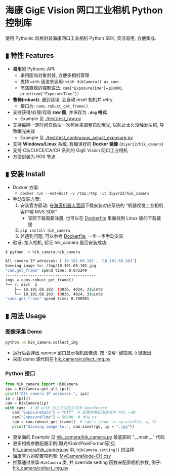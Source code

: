 # 海康 GigE Vision 网口工业相机 Python 控制库
使用 Pythonic 风格封装海康网口工业相机 Python SDK, 灵活易用, 方便集成. 

## ▮ 特性 Features
- **易用**的 Pythonic API:
   - 采用面向对象封装, 方便多相机管理
   - 支持 `with` 语法来调用: `with HikCamera() as cam:`
   - 简洁直观的控制语法: `cam["ExposureTime"]=100000`, `print(cam["ExposureTime"])`
- **鲁棒(robust)**: 遇到错误, 会自动 reset 相机并 retry
   - 接口为: `cams.robust_get_frame()`
- 支持获得/处理/存取 **raw 图**, 并保存为 **`.dng` 格式**
   - Example 见 [./test/test_raw.py](./test/test_raw.py)
- 支持每隔一定时间自动拍一次照片来调整自动曝光, 以防止太久没触发拍照, 导致曝光失效
   - Example 见 [./test/test_continuous_adjust_exposure.py](./test/test_continuous_adjust_exposure.py)
- 支持 **Windows/Linux** 系统, 有编译好的 **Docker 镜像** (`diyer22/hik_camera`)
- 支持 CS/CU/CE/CA/CH 系列的 GigE Vision 网口工业相机 
- 方便封装为 ROS 节点

## ▮ 安装 Install
- Docker 方案:
   - `docker run --net=host -v /tmp:/tmp -it diyer22/hik_camera`
- 手动安装方案:
   1. 安装官方驱动: 在[海康机器人官网](https://www.hikrobotics.com/cn/machinevision/service/download)下载安装对应系统的 “机器视觉工业相机客户端 MVS SDK”
      - 官网下载需要注册, 也可以在 [Dockerfile](Dockerfile) 里面找到 Linux 版的下载链接
   2. `pip install hik_camera`
   3. 若遇到问题, 可以参考 [Dockerfile](Dockerfile), 一步一步手动安装
- 验证: 接入相机, 验证 hik_camera 是否安装成功:
```bash
$ python -m hik_camera.hik_camera

All camera IP adresses: ['10.101.68.102', '10.101.68.103']
Saveing image to: /tmp/10.101.68.102.jpg
"cam.get_frame" spend time: 0.072249
----------------------------------------
imgs = cams.robust_get_frame()
└── /: dict  2
    ├── 10.101.68.102: (3036, 4024, 3)uint8
    └── 10.101.68.103: (3036, 4024, 3)uint8
"cams.get_frame" spend time: 0.700901
```

## ▮ 用法 Usage
### 图像采集 Demo
```bash
python -m hik_camera.collect_img
```
- 运行后会弹出 opencv 窗口显示相机图像流, 按 `"空格"` 键拍照, `Q` 键退出
- 采图 demo 源代码在 [hik_camera/collect_img.py](hik_camera/collect_img.py)

### Python 接口
```Python
from hik_camera import HikCamera
ips = HikCamera.get_all_ips()
print("All camera IP adresses:", ips)
ip = ips[0]
cam = HikCamera(ip)
with cam:  # 用 with 的上下文的方式来 OpenDevice
   cam["ExposureAuto"] = "Off"  # 配置参数和海康官方 API 一致
   cam["ExposureTime"] = 50000  # 单位 ns
   rgb = cam.robust_get_frame()  # rgb's shape is np.uint8(h, w, 3)
   print("Saveing image to:", cam.save(rgb, ip + ".jpg"))
```
- 更全面的 Example 见 [hik_camera/hik_camera.py](hik_camera/hik_camera.py) 最底部的 "\_\_main\_\_" 代码
- 更多相机参数配置示例(曝光/Gain/PixelFormat等)见 [hik_camera/hik_camera.py](hik_camera/hik_camera.py#L91) 中, `HikCamera.setting()` 的注释
- 海康官方的配置项列表: [MvCameraNode-CH.csv](hik_camera/MvCameraNode-CH.csv)
- 推荐通过继承 `HikCamera` 类, 并 override setting 函数来配置相机参数, 例子: [hik_camera/collect_img.py](hik_camera/collect_img.py)

